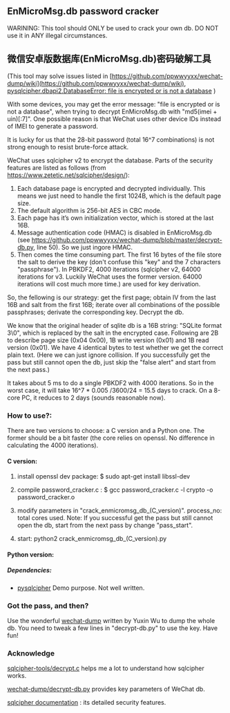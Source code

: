 ## EnMicroMsg.db password cracker

WARINING:  This tool should ONLY be used to crack your own db. DO NOT use it in ANY illegal circumstances.
## 微信安卓版数据库(EnMicroMsg.db)密码破解工具

(This tool may solve issues listed in [https://github.com/ppwwyyxx/wechat-dump/wiki](https://github.com/ppwwyyxx/wechat-dump/wiki), [pysqlcipher.dbapi2.DatabaseError: file is encrypted or is not a database](https://github.com/ppwwyyxx/wechat-dump/issues/21) )


With some devices, you may get the error message: "file is encrypted or is not a database", when trying to decrypt EnMicroMsg.db with "md5(imei + uin)[:7]". One possible reason is that WeChat uses other device IDs instead of IMEI to generate a password.

It is lucky for us that the 28-bit password (total 16^7 combinations) is not strong enough to resist brute-force attack. 

WeChat uses sqlcipher v2 to encrypt the database. Parts of the security features are listed as follows (from https://www.zetetic.net/sqlcipher/design/):

1. Each database page is encrypted and decrypted individually. This means we just need to handle the first 1024B, which is the default page size.
2. The default algorithm is 256-bit AES in CBC mode. 
3. Each page has it’s own initialization vector, which is stored at the last 16B.
4. Message authentication code (HMAC) is disabled in EnMicroMsg.db (see https://github.com/ppwwyyxx/wechat-dump/blob/master/decrypt-db.py, line 50). So we just ingore HMAC.
5. Then comes the time consuming part. The first 16 bytes of the file store the salt to derive the key (don't confuse this "key" and the 7 characters "passphrase"). In PBKDF2, 4000 iterations (sqlcipher v2, 64000 iterations for v3. Luckily WeChat uses the former version. 64000 iterations will cost much more time.) are used for key derivation.

So, the fellowing is our strategy:
get the first page; obtain IV from the last 16B and salt from the first 16B; iterate over all combinations of the possible passphrases; derivate the corresponding key. Decrypt the db. 

We know that the original header of sqlite db is a 16B string: "SQLite format 3\0", which is replaced by the salt in the encrypted case. Following are 2B to describe page size (0x04 0x00), 1B write version (0x01) and 1B read version (0x01). We have 4 identical bytes to test whether we get the correct plain text. (Here we can just ignore collision. If you successfully get the pass but still cannot open the db, just skip the "false alert" and start from the next pass.)

It takes about 5 ms to do a single PBKDF2 with 4000 iterations. So in the worst case, it will take 16^7 * 0.005 /3600/24 =  15.5 days to crack. On a 8-core PC, it reduces to 2 days (sounds reasonable now).


### How to use?:

There are two versions to choose: a C version and a Python one. The former should be a bit faster (the core relies on openssl. No difference in calculating the 4000 iterations).

#### C version:
1. install openssl dev package:
    $ sudo apt-get install libssl-dev

2. compile password_cracker.c :
    $ gcc password_cracker.c  -l crypto -o password_cracker.o

3. modify parameters in "crack_enmicromsg_db_(C_version)".
    process_no:  total cores used.
    Note: If you successful get the pass but still cannot open the db, start from the next pass by change "pass_start".
    
4. start:
     python2 crack_enmicromsg_db_\(C_version\).py

#### Python version:
##### Dependencies:
+ [pysqlcipher](https://pypi.python.org/pypi/pysqlcipher)
      Demo purpose. Not well written.

### Got the pass, and then?
Use the wonderful [wechat-dump](https://github.com/ppwwyyxx/wechat-dump) written by Yuxin Wu  to dump the whole db. You need to tweak a few lines in "decrypt-db.py" to use the key. Have fun!

### Acknowledge
[sqlcipher-tools/decrypt.c](https://github.com/sqlcipher/sqlcipher-tools/blob/master/decrypt.c) helps me a lot to understand how sqlcipher works.

[wechat-dump/decrypt-db.py](https://github.com/ppwwyyxx/wechat-dump/blob/master/decrypt-db.py) provides key parameters of WeChat db.

[sqlcipher documentation](https://www.zetetic.net/sqlcipher/design/) : its detailed security features.
